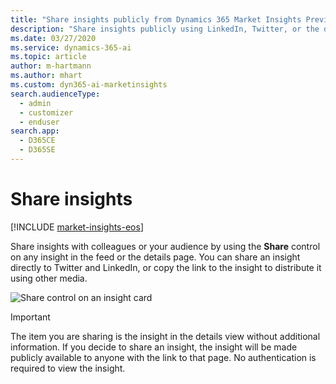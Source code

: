 ```yaml
---
title: "Share insights publicly from Dynamics 365 Market Insights Preview | Microsoft Docs"
description: "Share insights publicly using LinkedIn, Twitter, or the direct URL."
ms.date: 03/27/2020
ms.service: dynamics-365-ai
ms.topic: article
author: m-hartmann
ms.author: mhart
ms.custom: dyn365-ai-marketinsights
search.audienceType: 
  - admin
  - customizer
  - enduser
search.app: 
  - D365CE
  - D365SE
---
```


# Share insights 

[!INCLUDE [market-insights-eos](../includes/market-insights-eos.md)]

Share insights with colleagues or your audience by using the **Share** control on any insight in the feed or the details page. You can share an insight directly to Twitter and LinkedIn, or copy the link to the insight to distribute it using other media.

![Share control on an insight card](media/insight-share-button.png)

> [!IMPORTANT]
> The item you are sharing is the insight in the details view without additional information. If you decide to share an insight, the insight will be made publicly available to anyone with the link to that page. No authentication is required to view the insight.
